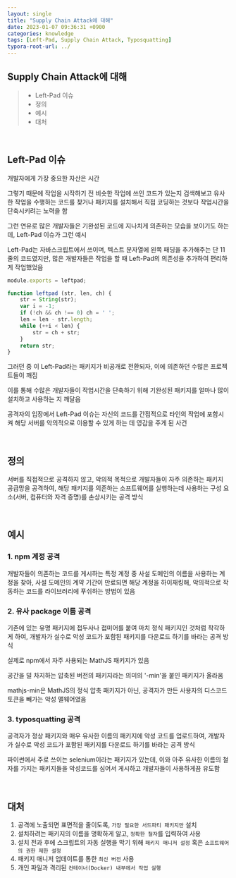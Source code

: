 ```yaml
---
layout: single
title: "Supply Chain Attack에 대해"
date: 2023-01-07 09:36:31 +0900
categories: knowledge
tags: [Left-Pad, Supply Chain Attack, Typosquatting]
typora-root-url: ../
---
```


## Supply Chain Attack에 대해
> - Left-Pad 이슈
> - 정의
> - 예시
> - 대처

<br>

## Left-Pad 이슈

개발자에게 가장 중요한 자산은 시간

그렇기 때문에 작업을 시작하기 전 비슷한 작업에 쓰인 코드가 있는지 검색해보고 유사한 작업을 수행하는 코드를 찾거나 패키지를 설치해서 직접 코딩하는 것보다 작업시간을 단축시키려는 노력을 함

그런 연유로 많은 개발자들은 기완성된 코드에 지나치게 의존하는 모습을 보이기도 하는데, Left-Pad 이슈가 그런 예시

Left-Pad는 자바스크립트에서 쓰이며, 텍스트 문자열에 왼쪽 패딩을 추가해주는 단 11줄의 코드였지만, 많은 개발자들은 작업을 할 때 Left-Pad의 의존성을 추가하여 편리하게 작업했었음

```javascript
module.exports = leftpad;

function leftpad (str, len, ch) {
    str = String(str);
    var i = -1;
    if (!ch && ch !== 0) ch = ' ';
    len = len - str.length;
    while (++i < len) {
        str = ch + str;
    }
    return str;
}
```

그러던 중 이 Left-Pad라는 패키지가 비공개로 전환되자, 이에 의존하던 수많은 프로젝트들이 깨짐

이를 통해 수많은 개발자들이 작업시간을 단축하기 위해 기완성된 패키지를 얼마나 많이 설치하고 사용하는 지 깨달음

공격자의 입장에서 Left-Pad 이슈는 자신의 코드를 간접적으로 타인의 작업에 포함시켜 해당 서버를 악의적으로 이용할 수 있게 하는 데 영감을 주게 된 사건

<br>

## 정의

서버를 직접적으로 공격하지 않고, 악의적 목적으로 개발자들이 자주 의존하는 패키지 공급망을 공격하여, 해당 패키지를 의존하는 소프트웨어를 실행하는데 사용하는 구성 요소(서버, 컴퓨터와 자격 증명)를 손상시키는 공격 방식

<br>

## 예시

### 1. npm 계정 공격

개발자들이 의존하는 코드를 게시하는 특정 계정 중 사설 도메인의 이름을 사용하는 계정을 찾아, 사설 도메인의 계약 기간이 만료되면 해당 계정을 하이재킹해, 악의적으로 작동하는 코드를 라이브러리에 푸쉬하는 방법이 있음

### 2. 유사 package 이름 공격

기존에 있는 유명 패키지에 접두사나 접미어를 붙여 마치 정식 패키지인 것처럼 착각하게 하여, 개발자가 실수로 악성 코드가 포함된 패키지를 다운로드 하기를 바라는 공격 방식

실제로 npm에서 자주 사용되는 MathJS 패키지가 있음

공간을 덜 차지하는 압축된 버전의 패키지라는 의미의 '-min'을 붙인 패키지가 올라옴

mathjs-min은 MathJS의 정식 압축 패키지가 아닌, 공격자가 만든 사용자의 디스코드 토큰을 빼가는 악성 맬웨어였음

### 3. typosquatting 공격

공격자가 정상 패키지와 매우 유사한 이름의 패키지에 악성 코드를 업로드하여, 개발자가 실수로 악성 코드가 포함된 패키지를 다운로드 하기를 바라는 공격 방식

파이썬에서 주로 쓰이는 selenium이라는 패키지가 있는데, 이와 아주 유사한 이름의 철자를 가지는 패키지들을 악성코드를 심어서 게시하고 개발자들이 사용하게끔 유도함

<br>

## 대처

1. 공격에 노출되면 표면적을 줄이도록, `가장 필요한 서드파티 패키지만` 설치
2. 설치하려는 패키지의 이름을 명확하게 알고, `정확한 철자`를 입력하여 사용
3. 설치 전과 후에 스크립트의 자동 실행을 막기 위해 `패키지 매니저 설정` 혹은 `소프트웨어의 권한 제한 설정`
4. 패키지 매니저 업데이트를 통한 `최신 버전` 사용
5. 개인 파일과 격리된 `컨테이너(Docker) 내부에서 작업 실행`

<br>
